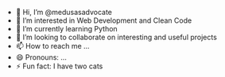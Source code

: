 - 👋 Hi, I’m @medusasadvocate
- 👀 I’m interested in Web Development and Clean Code
- 🌱 I’m currently learning Python
- 💞️ I’m looking to collaborate on interesting and useful projects
- 📫 How to reach me ...
- 😄 Pronouns: ...
- ⚡ Fun fact: I have two cats

<!---
medusasadvocate/medusasadvocate is a ✨ special ✨ repository because its `README.md` (this file) appears on your GitHub profile.
You can click the Preview link to take a look at your changes.
--->
